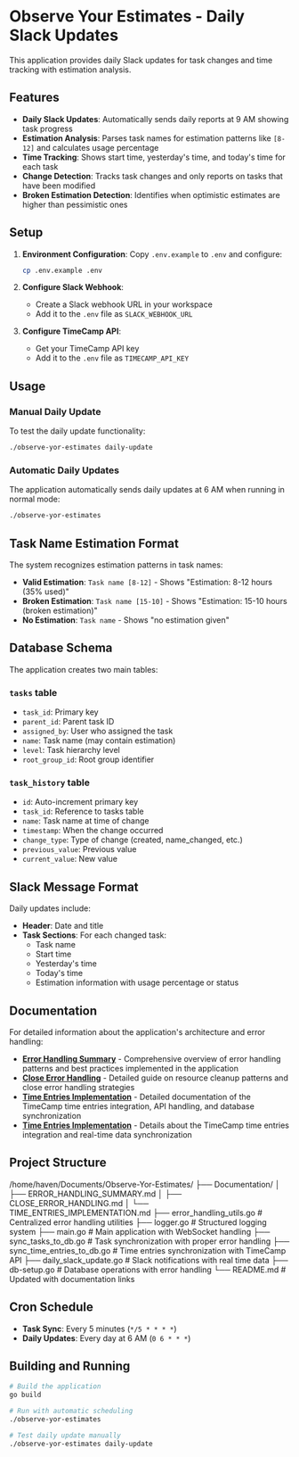 # Observe Your Estimates - Daily Slack Updates

This application provides daily Slack updates for task changes and time tracking with estimation analysis.

## Features

- **Daily Slack Updates**: Automatically sends daily reports at 9 AM showing task progress
- **Estimation Analysis**: Parses task names for estimation patterns like `[8-12]` and calculates usage percentage
- **Time Tracking**: Shows start time, yesterday's time, and today's time for each task
- **Change Detection**: Tracks task changes and only reports on tasks that have been modified
- **Broken Estimation Detection**: Identifies when optimistic estimates are higher than pessimistic ones

## Setup

1. **Environment Configuration**: Copy `.env.example` to `.env` and configure:
   ```bash
   cp .env.example .env
   ```

2. **Configure Slack Webhook**: 
   - Create a Slack webhook URL in your workspace
   - Add it to the `.env` file as `SLACK_WEBHOOK_URL`

3. **Configure TimeCamp API**:
   - Get your TimeCamp API key
   - Add it to the `.env` file as `TIMECAMP_API_KEY`

## Usage

### Manual Daily Update
To test the daily update functionality:
```bash
./observe-yor-estimates daily-update
```

### Automatic Daily Updates
The application automatically sends daily updates at 6 AM when running in normal mode:
```bash
./observe-yor-estimates
```

## Task Name Estimation Format

The system recognizes estimation patterns in task names:

- **Valid Estimation**: `Task name [8-12]` - Shows "Estimation: 8-12 hours (35% used)"
- **Broken Estimation**: `Task name [15-10]` - Shows "Estimation: 15-10 hours (broken estimation)"
- **No Estimation**: `Task name` - Shows "no estimation given"

## Database Schema

The application creates two main tables:

### `tasks` table
- `task_id`: Primary key
- `parent_id`: Parent task ID
- `assigned_by`: User who assigned the task
- `name`: Task name (may contain estimation)
- `level`: Task hierarchy level
- `root_group_id`: Root group identifier

### `task_history` table
- `id`: Auto-increment primary key
- `task_id`: Reference to tasks table
- `name`: Task name at time of change
- `timestamp`: When the change occurred
- `change_type`: Type of change (created, name_changed, etc.)
- `previous_value`: Previous value
- `current_value`: New value

## Slack Message Format

Daily updates include:
- **Header**: Date and title
- **Task Sections**: For each changed task:
  - Task name
  - Start time
  - Yesterday's time
  - Today's time
  - Estimation information with usage percentage or status

## Documentation

For detailed information about the application's architecture and error handling:

- **[Error Handling Summary](Documentation/ERROR_HANDLING_SUMMARY.md)** - Comprehensive overview of error handling patterns and best practices implemented in the application
- **[Close Error Handling](Documentation/CLOSE_ERROR_HANDLING.md)** - Detailed guide on resource cleanup patterns and close error handling strategies
- **[Time Entries Implementation](Documentation/TIME_ENTRIES_IMPLEMENTATION.md)** - Detailed documentation of the TimeCamp time entries integration, API handling, and database synchronization
- **[Time Entries Implementation](Documentation/TIME_ENTRIES_IMPLEMENTATION.md)** - Details about the TimeCamp time entries integration and real-time data synchronization

## Project Structure
/home/haven/Documents/Observe-Yor-Estimates/
├── Documentation/
│   ├── ERROR_HANDLING_SUMMARY.md
│   ├── CLOSE_ERROR_HANDLING.md
│   └── TIME_ENTRIES_IMPLEMENTATION.md
├── error_handling_utils.go        # Centralized error handling utilities
├── logger.go                      # Structured logging system
├── main.go                        # Main application with WebSocket handling
├── sync_tasks_to_db.go           # Task synchronization with proper error handling
├── sync_time_entries_to_db.go    # Time entries synchronization with TimeCamp API
├── daily_slack_update.go         # Slack notifications with real time data
├── db-setup.go                   # Database operations with error handling
└── README.md                     # Updated with documentation links

## Cron Schedule

- **Task Sync**: Every 5 minutes (`*/5 * * * *`)
- **Daily Updates**: Every day at 6 AM (`0 6 * * *`)

## Building and Running

```bash
# Build the application
go build

# Run with automatic scheduling
./observe-yor-estimates

# Test daily update manually
./observe-yor-estimates daily-update
```
